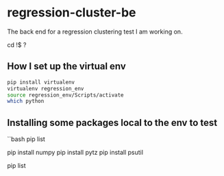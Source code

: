 # regression-cluster-be
The back end for a regression clustering test I am working on.

cd !$ ? 

## How I set up the virtual env
```bash
pip install virtualenv
virtualenv regression_env
source regression_env/Scripts/activate
which python
```

## Installing some packages local to the env to test
``bash
pip list

pip install numpy
pip install pytz
pip install psutil

pip list
```
